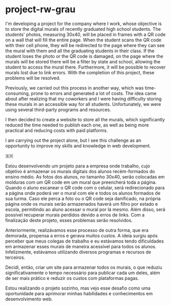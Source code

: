 # project-rw-grau

I'm developing a project for the company where I work, whose objective is to store the digital murals of recently graduated high school students. The students' photos, measuring 30x40, will be placed in frames with a QR code on a wall that will fill the entire page. When the student scans the QR code with their cell phone, they will be redirected to the page where they can see the mural with them and all the graduating students in their class. If the student loses the photo or the QR code is damaged, on the page where the murals will be stored there will be a filter by state and school, allowing the student to access the mural there. Furthermore, it will be possible to recover murals lost due to link errors. With the completion of this project, these problems will be resolved.

Previously, we carried out this process in another way, which was time-consuming, prone to errors and generated a lot of costs. The idea came about after realizing that my coworkers and I were having difficulty storing these murals in an accessible way for all students. Unfortunately, we were using several third-party programs and resources.

I then decided to create a website to store all the murals, which significantly reduced the time needed to publish each one, as well as being more practical and reducing costs with paid platforms.

I am carrying out the project alone, but I see this challenge as an opportunity to improve my skills and knowledge in web development.

🇧🇷

Estou desenvolvendo um projeto para a empresa onde trabalho, cujo objetivo é armazenar os murais digitais dos alunos recém-formados do ensino médio. As fotos dos alunos, no tamanho 30x40, serão colocadas em molduras com um QR code em um mural que preencherá toda a página. Quando o aluno escanear o QR code com o celular, será redirecionado para a página onde poderá ver o mural com ele e todos os alunos formados de sua turma. Caso ele perca a foto ou o QR code seja danificado, na própria página onde os murais serão armazenados haverá um filtro por estado e escola, permitindo ao aluno acessar o mural por lá mesmo. Além disso, será possível recuperar murais perdidos devido a erros de links. Com a finalização deste projeto, esses problemas serão resolvidos.

Anteriormente, realizávamos esse processo de outra forma, que era demorada, propensa a erros e gerava muitos custos. A ideia surgiu após perceber que meus colegas de trabalho e eu estávamos tendo dificuldades em armazenar esses murais de maneira acessível para todos os alunos. Infelizmente, estávamos utilizando diversos programas e recursos de terceiros.

Decidi, então, criar um site para armazenar todos os murais, o que reduziu significativamente o tempo necessário para publicar cada um deles, além de ser mais prático e reduzir os custos com plataformas pagas.

Estou realizando o projeto sozinho, mas vejo esse desafio como uma oportunidade para aprimorar minhas habilidades e conhecimentos em desenvolvimento web.
